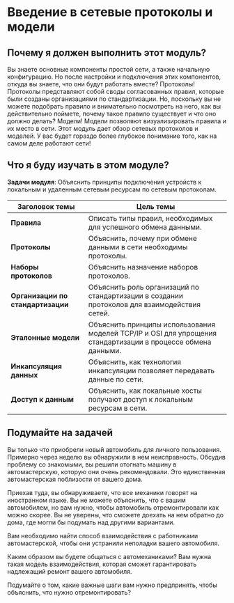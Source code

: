 # Введение в сетевые протоколы и модели

<!-- 3.0.1 -->
##  Почему я должен выполнить этот модуль?

Вы знаете основные компоненты простой сети, а также начальную конфигурацию. Но после настройки и подключения этих компонентов, откуда вы знаете, что они будут работать вместе? Протоколы! Протоколы представляют собой своды согласованных правил, которые были созданы организациями по стандартизации. Но, поскольку вы не можете подобрать правило и внимательно посмотреть на него, как вы действительно поймете, почему такое правило существует и что оно должно делать? Модели! Модели позволяют визуализировать правила и их место в сети. Этот модуль дает обзор сетевых протоколов и моделей. У вас будет гораздо более глубокое понимание того, как на самом деле работают сети!

<!-- 3.0.2 -->
##  Что я буду изучать в этом модуле?

**Задачи модуля**: Объяснить принципы подключения устройств к локальным и удаленным сетевым ресурсам по сетевым протоколам.

| **Заголовок темы** | **Цель темы** |
| --- | --- |
| **Правила** | Описать типы правил, необходимых для успешного обмена данными. |
| **Протоколы** | Объяснить, почему при обмене данными в сети необходимы протоколы. |
| **Наборы протоколов** | Объяснить назначение наборов протоколов. |
| **Организации по стандартизации** | Объяснить роль организаций по стандартизации в создании протоколов для взаимодействия сетей. |
| **Эталонные модели** | Объяснить принципы использования моделей TCP/IP и OSI для упрощения стандартизации в процессе обмена данными. |
| **Инкапсуляция данных** | Объяснить, как технология инкапсуляции позволяет передавать данные по сети. |
| **Доступ к данным** | Объяснить, как локальные хосты получают доступ к локальным ресурсам в сети. |

<!-- 3.0.3 -->
## Подумайте на задачей

Вы только что приобрели новый автомобиль для личного пользования. Примерно через неделю вы обнаружили в нем неисправность. Обсудив проблему со знакомыми, вы решили отогнать машину в автомастерскую, которую они очень рекомендовали. Это единственная автомастерская поблизости от вашего дома.

Приехав туда, вы обнаруживаете, что все механики говорят на иностранном языке. Вы не можете объяснить, что с вашим автомобилем, но вам нужно, чтобы автомобиль отремонтировали как можно скорее. Вы не уверены, что сможете доехать на нем обратно до дома, где могли бы подумать над другими вариантами.

Вам необходимо найти способ взаимодействия с работниками автомастерской, чтобы они устранили неполадки вашего автомобиля.

Каким образом вы будете общаться с автомеханиками? Вам нужна такая модель взаимодействия, которая сможет гарантировать надлежащий ремонт вашего автомобиля.

Подумайте о том, какие важные шаги вам нужно предпринять, чтобы объяснить, что нужно отремонтировать?  

<!-- [Проектирование систем связи (lab)](./assets/3.0.3-class-activity---design-a-communications-system.pdf) -->


